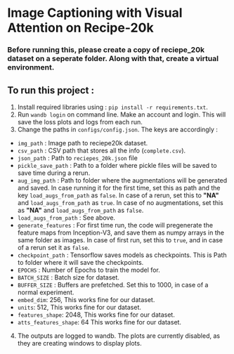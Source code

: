 # Image Captioning with Visual Attention on Recipe-20k


### Before running this, please create a copy of reciepe_20k dataset on a seperate folder. Along with that, create a virtual environment. 
## To run this project : 
1. Install required libraries using : `pip install -r requirements.txt`. 
2. Run `wandb login` on command line. Make an account and login. This will save the loss plots and logs from each run. 
3. Change the paths in `configs/config.json`. The keys are accordingly :  
- `img_path` : Image path to reciepe20k dataset.
- `csv_path` : CSV path that stores all the info (`complete.csv`). 
- `json_path` :  Path to `reciepes_20k.json` file
- `pickle_save_path` : Path to a folder where pickle files will be saved to save time during a rerun.
- `aug_img_path` : Path to folder where the augmentations will be generated and saved. In case running it for the first time, set this as path and the key `load_augs_from_path` as `false`. In case of a rerun, set this to **"NA"** and `load_augs_from_path` as `true`. In case of no augmentations, set this as **"NA"** and `load_augs_from_path` as `false`.
- `load_augs_from_path` : See above.
- `generate_features` : For first time run, the code will pregenerate the feature maps from Inception-V3, and save them as numpy arrays in the same folder as images. In case of first run, set this to `true`, and in case of a rerun set it as `false`.
- `checkpoint_path` : Tensorflow saves models as checkpoints. This is Path to folder where it will save the checkpoints.
- `EPOCHS` : Number of Epochs to train the model for.
- `BATCH_SIZE` : Batch size for dataset.
- `BUFFER_SIZE` : Buffers are prefetched. Set this to 1000, in case of a normal experiment.
- `embed_dim`: 256, This works fine for our dataset.
- `units`: 512, This works fine for our dataset.
- `features_shape`: 2048, This works fine for our dataset.
- `atts_features_shape`: 64 This works fine for our dataset.
4. The outputs are logged to wandb. The plots are currently disabled, as they are creating windows to display plots.

